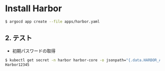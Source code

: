 # Install Harbor

```sh
$ argocd app create --file apps/harbor.yaml
```

## 2. テスト

- 初期パスワードの取得

```sh
$ kubectl get secret -n harbor harbor-core -o jsonpath="{.data.HARBOR_ADMIN_PASSWORD}" | base64 -d
Harbor12345
```

